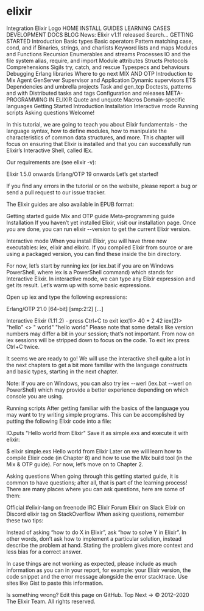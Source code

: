 # elixir
Integration
Elixir Logo
HOME INSTALL GUIDES LEARNING CASES DEVELOPMENT DOCS BLOG
News: Elixir v1.11 released
Search...
GETTING STARTED
Introduction
Basic types
Basic operators
Pattern matching
case, cond, and if
Binaries, strings, and charlists
Keyword lists and maps
Modules and Functions
Recursion
Enumerables and streams
Processes
IO and the file system
alias, require, and import
Module attributes
Structs
Protocols
Comprehensions
Sigils
try, catch, and rescue
Typespecs and behaviours
Debugging
Erlang libraries
Where to go next
MIX AND OTP
Introduction to Mix
Agent
GenServer
Supervisor and Application
Dynamic supervisors
ETS
Dependencies and umbrella projects
Task and gen_tcp
Doctests, patterns and with
Distributed tasks and tags
Configuration and releases
META-PROGRAMMING IN ELIXIR
Quote and unquote
Macros
Domain-specific languages
Getting Started
Introduction
Installation
Interactive mode
Running scripts
Asking questions
Welcome!

In this tutorial, we are going to teach you about Elixir fundamentals - the language syntax, how to define modules, how to manipulate the characteristics of common data structures, and more. This chapter will focus on ensuring that Elixir is installed and that you can successfully run Elixir’s Interactive Shell, called IEx.

Our requirements are (see elixir -v):

Elixir 1.5.0 onwards
Erlang/OTP 19 onwards
Let’s get started!

If you find any errors in the tutorial or on the website, please report a bug or send a pull request to our issue tracker.

The Elixir guides are also available in EPUB format:

Getting started guide
Mix and OTP guide
Meta-programming guide
Installation
If you haven’t yet installed Elixir, visit our installation page. Once you are done, you can run elixir --version to get the current Elixir version.

Interactive mode
When you install Elixir, you will have three new executables: iex, elixir and elixirc. If you compiled Elixir from source or are using a packaged version, you can find these inside the bin directory.

For now, let’s start by running iex (or iex.bat if you are on Windows PowerShell, where iex is a PowerShell command) which stands for Interactive Elixir. In interactive mode, we can type any Elixir expression and get its result. Let’s warm up with some basic expressions.

Open up iex and type the following expressions:

Erlang/OTP 21.0 [64-bit] [smp:2:2] [...]

Interactive Elixir (1.11.2) - press Ctrl+C to exit
iex(1)> 40 + 2
42
iex(2)> "hello" <> " world"
"hello world"
Please note that some details like version numbers may differ a bit in your session; that’s not important. From now on iex sessions will be stripped down to focus on the code. To exit iex press Ctrl+C twice.

It seems we are ready to go! We will use the interactive shell quite a lot in the next chapters to get a bit more familiar with the language constructs and basic types, starting in the next chapter.

Note: if you are on Windows, you can also try iex --werl (iex.bat --werl on PowerShell) which may provide a better experience depending on which console you are using.

Running scripts
After getting familiar with the basics of the language you may want to try writing simple programs. This can be accomplished by putting the following Elixir code into a file:

IO.puts "Hello world from Elixir"
Save it as simple.exs and execute it with elixir:

$ elixir simple.exs
Hello world from Elixir
Later on we will learn how to compile Elixir code (in Chapter 8) and how to use the Mix build tool (in the Mix & OTP guide). For now, let’s move on to Chapter 2.

Asking questions
When going through this getting started guide, it is common to have questions; after all, that is part of the learning process! There are many places where you can ask questions, here are some of them:

Official #elixir-lang on freenode IRC
Elixir Forum
Elixir on Slack
Elixir on Discord
elixir tag on StackOverflow
When asking questions, remember these two tips:

Instead of asking “how to do X in Elixir”, ask “how to solve Y in Elixir”. In other words, don’t ask how to implement a particular solution, instead describe the problem at hand. Stating the problem gives more context and less bias for a correct answer.

In case things are not working as expected, please include as much information as you can in your report, for example: your Elixir version, the code snippet and the error message alongside the error stacktrace. Use sites like Gist to paste this information.

Is something wrong? Edit this page on GitHub.
Top Next →
© 2012–2020 The Elixir Team. All rights reserved.
